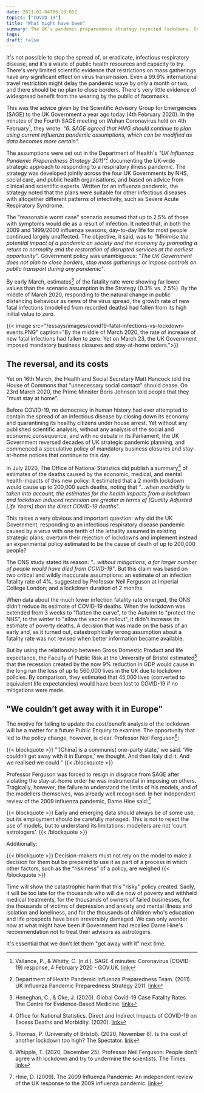 ```yaml
---
date: 2021-02-04T06:20:05Z
topics: ["COVID-19"]
title: "What might have been"
summary: The UK's pandemic preparedness strategy rejected lockdowns. Government estimates they kill more people than COVID-19. What went wrong?
tags: 
draft: false
---
```


It's not possible to stop the spread of, or eradicate, infectious respiratory disease, and it's a waste of public health resources and capacity to try. There's very limited scientific evidence that restrictions on mass gatherings have any significant effect on virus transmission. Even a 99.9% international travel restriction might delay the pandemic wave by only a month or two, and there should be no plan to close borders. There's very little evidence of widespread benefit from the wearing by the public of facemasks.

This was the advice given by the Scientific Advisory Group for Emergencies (SAGE) to the UK Government a year ago today (4th February 2020). In the minutes of the Fourth SAGE meeting on Wuhan Coronavirus held on 4th February[^SAGE2020], they wrote: _"6. SAGE agreed that HMG should continue to plan using current influenza pandemic assumptions, which can be modified as data becomes more certain"._

The assumptions were set out in the Department of Health's *"UK Influenza Pandemic Preparedness Strategy 2011"*[^1] documenting the UK-wide strategic approach to responding to a respiratory illness pandemic. The strategy was developed jointly across the four UK Governments by NHS, social care, and public health organisations, and based on advice from clinical and scientific experts. Written for an influenza pandemic, the strategy noted that the plans were suitable for other infectious diseases with altogether different patterns of infectivity, such as Severe Acute Respiratory Syndrome.

The "reasonable worst case" scenario assumed that up to 2.5% of those with symptoms would die as a result of infection. It noted that, in both the 2009 and 1999/2000 influenza seasons, day-to-day life for most people continued largely unaffected. The objective, it said, was to _"Minimise the potential impact of a pandemic on society and the economy by promoting a return to normality and the restoration of disrupted services at the earliest opportunity"_. Government policy was unambiguous: _"The UK Government does not plan to close borders, stop mass gatherings or impose controls on public transport during any pandemic"_.

By early March, estimates[^IFR] of the fatality rate were showing far lower values than the scenario assumption in the Strategy (0.3% vs. 2.5%). By the middle of March 2020, responding to the natural change in public distancing behaviour as news of the virus spread, the growth rate of new fatal infections (modelled from recorded deaths) had fallen from its high initial value to zero. 

{{< image src="/essays/images/covid19-fatal-infections-vs-lockdown-events.PNG" caption="By the middle of March 2020, the rate of increase of new fatal infections had fallen to zero. Yet on March 23, the UK Government imposed mandatory business closures and stay-at-home orders.">}}

## The reversal, and its costs

Yet on 16th March, the Health and Social Secretary Matt Hancock told the House of Commons that "unnecessary social contact" should cease. On 23rd March 2020, the Prime Minister Boris Johnson told people that they "must stay at home". 

Before COVID-19, no democracy in human history had ever attempted to contain the spread of an infectious disease by closing down its economy and quarantining its healthy citizens under house arrest. Yet without any published scientific analysis, without any analysis of the social and economic consequence, and with no debate in its Parliament, the UK Government reversed decades of UK strategic pandemic planning, and commenced a speculative policy of mandatory business closures and stay-at-home notices that continue to this day.

In July 2020, The Office of National Statistics did publish a summary[^ONS2020] of estimates of the deaths caused by the economic, medical, and mental health impacts of this new policy. It estimated that a 2 month lockdown would cause up to 200,000 such deaths, noting that _"...when morbidity is taken into account, the estimates for the health impacts from a lockdown and lockdown induced recession are greater in terms of [Quality Adjusted Life Years] than the direct COVID-19 deaths"_. 

This raises a very obvious and important question: why did the UK Government, responding to an infectious respiratory disease pandemic caused by a virus with one tenth of the lethality assumed in existing strategic plans, overturn their rejection of lockdowns and implement instead an experimental policy estimated to be the cause of death of up to 200,000 people? 

The ONS study stated its reason: _"...without mitigations, a far larger number of people would have died from COVID-19"_. But this claim was based on two critical and wildly inaccurate assumptions: an estimate of an infection fatality rate of 4%, suggested by Professor Neil Ferguson at Imperial College London; and a lockdown duration of 2 months.

When data about the much lower infection fatality rate emerged, the ONS didn't reduce its estimate of COVID-19 deaths. When the lockdown was extended from 3 weeks to "flatten the curve", to the Autumn to "protect the NHS", to the winter to "allow the vaccine rollout", it didn't increase its estimate of poverty deaths. A decision that was made on the basis of an early and, as it turned out, catastrophically wrong assumption about a fatality rate was not revised when better information became available.

But by using the relationship between Gross Domestic Product and life expectance, the Faculty of Public Risk at the University of Bristol estimated[^Thomas2020] that the recession created by the now 9% reduction in GDP would cause in the long run the loss of up to 560,000 lives in the UK due to lockdown policies. By comparison, they estimated that 45,000 lives (converted to equivalent life expectancies) would have been lost to COVID-19 if no mitigations were made.

## "We couldn’t get away with it in Europe"

The motive for failing to update the cost/benefit analysis of the lockdown will be a matter for a future Public Enquiry to examine. The opportunity that led to the policy change, however, is clear.  Professor Neil Ferguson[^Times2020]:

{{< blockquote >}}
"‘[China] is a communist one-party state,’ we said. ‘We couldn’t get away with it in Europe,’ we thought. And then Italy did it. And we realised we could."
{{< /blockquote >}}

Professor Ferguson was forced to resign in disgrace from SAGE after violating the stay-at-home order he was instrumental in imposing on others. Tragically, however, the failure to understand the limits of his models, and of the modellers themselves, was already well recognised. In her independent review of the 2009 influenza pandemic, Dame Hine said:[^Hine2009]

{{< blockquote >}}
Early and emerging data should always be of some use, but its employment should be carefully managed. This is not to reject the use of models, but to understand its limitations: modellers are not ‘court astrologers’.
{{< /blockquote >}}

Additionally:

{{< blockquote >}}
Decision-makers must not rely on the model to make a decision for them but be prepared to use it as part of a process in which other factors, such as the “riskiness” of a policy, are weighed
{{< /blockquote >}}

Time will show the catastrophic harm that this "risky" policy created. Sadly, it will be too late for the thousands who will die now of poverty and withheld medical treatments, for the thousands of owners of failed businesses, for the thousands of victims of depression and anxiety and mental illness and isolation and loneliness, and for the thousands of children who's education and life prospects have been irreversibly damaged. We can only wonder now at what might have been if Government had recalled Dame Hine's recommendation not to treat their advisors as astrologers. 

It's essential that we don't let them "get away with it" next time.


[^SAGE2020]: Vallance, P., & Whitty, C. (n.d.). SAGE 4 minutes: Coronavirus (COVID-19) response, 4 February 2020 - GOV.UK. [link](https://www.gov.uk/government/publications/sage-minutes-coronavirus-covid-19-response-4-february-2020)

[^1]: Department of Health Pandemic Influenza Preparedness Team. (2011). UK Influenza Pandemic Preparedness Strategy 2011. [link](http://www.dh.gov.uk/prod_consum_dh/groups/dh_digitalassets/documents/digitalasset/dh_125346.pdf)

[^ONS2020]: Office for National Statistics. Direct and Indirect Impacts of COVID-19 on Excess Deaths and Morbidity. (2020). [link](https://assets.publishing.service.gov.uk/government/uploads/system/uploads/attachment_data/file/907616/s0650-direct-indirect-impacts-covid-19-excess-deaths-morbidity-sage-48.pdf)

[^IFR]: Heneghan, C., & Oke, J. (2020). Global Covid-19 Case Fatality Rates. The Centre for Evidence-Based Medicine. [link](https://www.cebm.net/covid-19/global-covid-19-case-fatality-rates/)

[^Thomas2020]: Thomas, P. (University of Bristol). (2020, November 8). Is the cost of another lockdown too high? The Spectator. [link](https://www.spectator.co.uk/article/is-the-cost-of-another-lockdown-too-high-)

[^Times2020]: Whipple, T. (2020, December 25). Professor Neil Ferguson: People don’t agree with lockdown and try to undermine the scientists. The Times. [link](https://www.thetimes.co.uk/article/people-don-t-agree-with-lockdown-and-try-to-undermine-the-scientists-gnms7mp98?--xx-meta=denied_for_visit%3D0%26visit_number%3D0%26visit_remaining%3D0%26visit_used%3D0&--xx-mvt-opted-out=false&--xx-uuid=762f4c2574553fddb3aa9d5f63794fb7&ni-statuscode=acsaz-307)

[^Hine2009]: Hine, D. (2009). The 2009 Influenza Pandemic: An independent review of the UK response to the 2009 influenza pandemic. [link](https://assets.publishing.service.gov.uk/government/uploads/system/uploads/attachment_data/file/61252/the2009influenzapandemic-review.pdf)